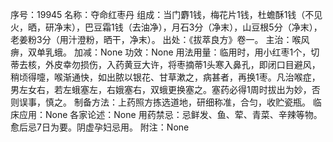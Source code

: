 序号：19945
名称：夺命红枣丹
组成：当门麝1钱，梅花片1钱，杜蟾酥1钱（不见火，晒，研净末），巴豆霜1钱（去油净），月石3分（净末），山豆根5分（净末），老姜粉3分（用汁澄粉，晒干，净末）。
出处：《拔萃良方》卷一。
主治：喉风痹，双单乳蛾。
加减：None
功效：None
用法用量：临用时，用小红枣1个，切蒂去核，外皮幸勿损伤，入药黄豆大许，将枣摘蒂1头寒入鼻孔，即闭口目避风，稍顷得嚏，喉渐通快，如出脓以银花、甘草漱之，病甚者，再换1枣。凡治喉症，男左女右，若左蛾塞左，右娥塞右，双蛾更换塞之。塞药必得1周时拔出为妙，否则误事，慎之。
制备方法：上药照方拣选道地，研细称准，合匀，收贮瓷瓶。
临床应用：None
各家论述：None
用药禁忌：忌鲜发、鱼、荤、青菜、辛辣等物。愈后忌7日为要。阴虚孕妇忌用。
附注：None
